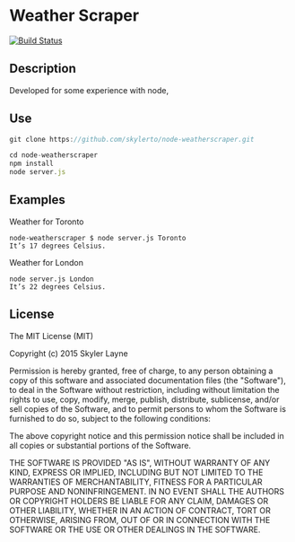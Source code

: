 Weather Scraper
==============
[![Build Status](https://travis-ci.org/skylerto/node-weatherscraper.svg?branch=master)](https://travis-ci.org/skylerto/node-weatherscraper)


## Description

Developed for some experience with node, 

## Use

``` JavaScript
git clone https://github.com/skylerto/node-weatherscraper.git

cd node-weatherscraper
npm install
node server.js
```

## Examples

Weather for Toronto
```
node-weatherscraper $ node server.js Toronto
It’s 17 degrees Celsius.
```

Weather for London
```
node server.js London
It’s 22 degrees Celsius.
```

## License

The MIT License (MIT)

Copyright (c) 2015 Skyler Layne

Permission is hereby granted, free of charge, to any person obtaining a copy
of this software and associated documentation files (the "Software"), to deal
in the Software without restriction, including without limitation the rights
to use, copy, modify, merge, publish, distribute, sublicense, and/or sell
copies of the Software, and to permit persons to whom the Software is
furnished to do so, subject to the following conditions:

The above copyright notice and this permission notice shall be included in
all copies or substantial portions of the Software.

THE SOFTWARE IS PROVIDED "AS IS", WITHOUT WARRANTY OF ANY KIND, EXPRESS OR
IMPLIED, INCLUDING BUT NOT LIMITED TO THE WARRANTIES OF MERCHANTABILITY,
FITNESS FOR A PARTICULAR PURPOSE AND NONINFRINGEMENT. IN NO EVENT SHALL THE
AUTHORS OR COPYRIGHT HOLDERS BE LIABLE FOR ANY CLAIM, DAMAGES OR OTHER
LIABILITY, WHETHER IN AN ACTION OF CONTRACT, TORT OR OTHERWISE, ARISING FROM,
OUT OF OR IN CONNECTION WITH THE SOFTWARE OR THE USE OR OTHER DEALINGS IN
THE SOFTWARE.
